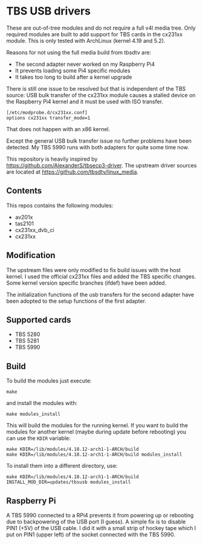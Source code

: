 # TBS USB drivers

These are out-of-tree modules and do not require a full v4l media tree.
Only required modules are built to add support for TBS cards in the cx231xx
module. This is only tested with ArchLinux (kernel 4.19 and 5.2).

Reasons for not using the full media build from tbsdtv are:

* The second adapter never worked on my Raspberry Pi4
* It prevents loading some Pi4 specific modules
* It takes too long to build after a kernel upgrade

There is still one issue to be resolved but that is independent of the TBS source:
USB bulk transfer of the cx231xx module causes a stalled device on the Raspberry
Pi4 kernel and it must be used with ISO transfer.

```
[/etc/modprobe.d/cx231xx.conf]
options cx231xx transfer_mode=1
```

That does not happen with an x86 kernel.

Except the general USB bulk transfer issue no further problems have been detected.
My TBS 5990 runs with both adapters for quite some time now.

This repository is heavily inspired by https://github.com/AlexanderS/tbsecp3-driver.
The upstream driver sources are located at https://github.com/tbsdtv/linux_media.

## Contents

This repos contains the following modules:

* av201x
* tas2101
* cx231xx_dvb_ci
* cx231xx

## Modification

The upstream files were only modified to fix build issues with the host
kernel. I used the official cx231xx files and added the TBS specific
changes. Some kernel version specific branches (ifdef) have been added.

The initialization functions of the usb transfers for the second adapter
have been adopted to the setup functions of the first adapter.

## Supported cards

* TBS 5280
* TBS 5281
* TBS 5990

## Build

To build the modules just execute:

```
make
```

and install the modules with:

```
make modules_install
```

This will build the modules for the running kernel. If you want to build the
modules for another kernel (maybe during update before rebooting) you can use
the `KDIR` variable:

```
make KDIR=/lib/modules/4.18.12-arch1-1-ARCH/build
make KDIR=/lib/modules/4.18.12-arch1-1-ARCH/build modules_install
```

To install them into a different directory, use:

```
make KDIR=/lib/modules/4.18.12-arch1-1-ARCH/build INSTALL_MOD_DIR=updates/tbsusb modules_install
```

## Raspberry Pi

A TBS 5990 connected to a RPi4 prevents it from powering up or rebooting due to backpowering of the
USB port (I guess). A simple fix is to disable PIN1 (+5V) of the USB cable. I did it with a small
strip of hockey tape which I put on PIN1 (upper left) of the socket connected with the TBS 5990.
